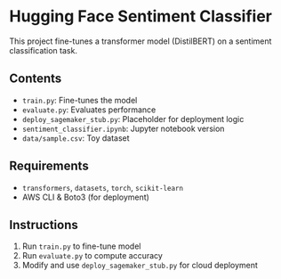 # Hugging Face Sentiment Classifier

This project fine-tunes a transformer model (DistilBERT) on a sentiment classification task.

## Contents
- `train.py`: Fine-tunes the model
- `evaluate.py`: Evaluates performance
- `deploy_sagemaker_stub.py`: Placeholder for deployment logic
- `sentiment_classifier.ipynb`: Jupyter notebook version
- `data/sample.csv`: Toy dataset

## Requirements
- `transformers`, `datasets`, `torch`, `scikit-learn`
- AWS CLI & Boto3 (for deployment)

## Instructions
1. Run `train.py` to fine-tune model
2. Run `evaluate.py` to compute accuracy
3. Modify and use `deploy_sagemaker_stub.py` for cloud deployment
